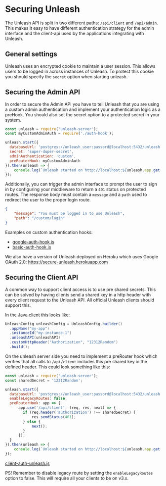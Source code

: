 # Securing Unleash
The Unleash API is split in two different paths: `/api/client` and `/api/admin`. 
This makes it easy to have different authentication strategy for the admin interface and the client-api used by the applications integrating with Unleash. 

## General settings
Unleash uses an encrypted cookie to maintain a user session. This allows users to be logged in across instances of Unleash. To protect this cookie you should specify the `secret` option when starting unleash.- 

## Securing the Admin API
In order to secure the Admin API you have to tell Unleash that you are using a custom admin authentication and implement your authentication logic as a preHook. You should also set the secret option to a protected secret in your system. 

```javascript
const unleash = require('unleash-server');
const myCustomAdminAuth = require('./auth-hook');

unleash.start({
  databaseUrl: 'postgres://unleash_user:passord@localhost:5432/unleash',
  secret: 'super-duper-secret',
  adminAuthentication: 'custom',
  preRouterHook: myCustomAdminAuth
}).then(unleash => {
    console.log(`Unleash started on http://localhost:${unleash.app.get('port')}`);
});
```

Additionally, you can trigger the admin interface to prompt the user to sign in by configuring your middleware to return a `401` status on
protected routes. The response body must contain a `message` and a `path` used to redirect the user to the proper login route.

```json
{
    "message": "You must be logged in to use Unleash",
    "path": "/custom/login"
}
```

Examples on custom authentication hooks:
- [google-auth-hook.js](https://github.com/Unleash/unleash/blob/master/examples/google-auth-hook.js)
- [basic-auth-hook.js](https://github.com/Unleash/unleash/blob/master/examples/basic-auth-hook.js)

We also have a version of Unleash deployed on Heroku which uses Google OAuth 2.0:
https://secure-unleash.herokuapp.com

## Securing the Client API
A common way to support client access is to use pre shared secrets. This can be solved by having clients send a shared key in a http header with every client request to the Unleash API. All official Unleash clients should support this. 

In the [Java client](https://github.com/Unleash/unleash-client-java#custom-http-headers) this looks like:

```java
UnleashConfig unleashConfig = UnleashConfig.builder()
  .appName("my-app")
  .instanceId("my-instance-1")
  .unleashAPI(unleashAPI)
  .customHttpHeader("Authorization", "12312Random")
  .build();
```

On the unleash server side you need to implement a preRouter hook which verifies that all calls to `/api/client` includes this pre shared key in the defined header. This could look something like this:

```javascript
const unleash = require('unleash-server');
const sharedSecret = '12312Random';

unleash.start({
  databaseUrl: 'postgres://unleash_user:passord@localhost:5432/unleash',
  enableLegacyRoutes: false,
  preRouterHook: app => {
      app.use('/api/client', (req, res, next) => {
        if (req.header('authorization') !== sharedSecret) {
            res.sendStatus(401);
        } else {
            next();
        }
      });
  }
}).then(unleash => {
    console.log(`Unleash started on http://localhost:${unleash.app.get('port')}`);
});
```

[client-auth-unleash.js](https://github.com/Unleash/unleash/blob/master/examples/client-auth-unleash.js)


PS! Remember to disable legacy route by setting the `enableLegacyRoutes` option to false. This will require all your clients to be on v3.x. 
